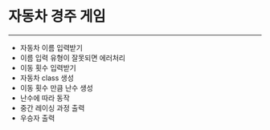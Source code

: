 # 자동차 경주 게임
---
* 자동차 이름 입력받기
* 이름 입력 유형이 잘못되면 에러처리
* 이동 횟수 입력받기
* 자동차 class 생성
* 이동 횟수 만큼 난수 생성
* 난수에 따라 동작
* 중간 레이싱 과정 출력
* 우승자 출력
